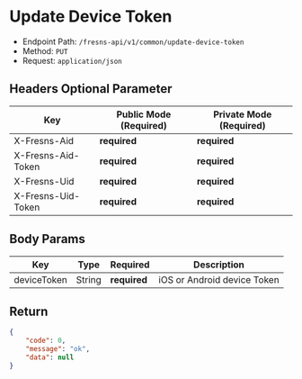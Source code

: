 # Update Device Token

- Endpoint Path: `/fresns-api/v1/common/update-device-token`
- Method: `PUT`
- Request: `application/json`

## Headers Optional Parameter

| Key | Public Mode (Required) | Private Mode (Required) |
| --- | --- | --- |
| X-Fresns-Aid | **required** | **required** |
| X-Fresns-Aid-Token | **required** | **required** |
| X-Fresns-Uid | **required** | **required** |
| X-Fresns-Uid-Token | **required** | **required** |

## Body Params

| Key | Type | Required | Description |
| --- | --- | --- | --- |
| deviceToken | String | **required** | iOS or Android device Token |

## Return

```json
{
    "code": 0,
    "message": "ok",
    "data": null
}
```
